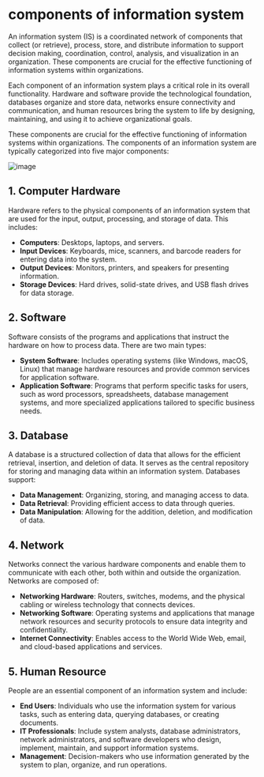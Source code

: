 # components of information system
An information system (IS) is a coordinated network of components that collect (or retrieve), process, store, and distribute information to support decision making, coordination, control, analysis, and visualization in an organization. These components are crucial for the effective functioning of information systems within organizations.

Each component of an information system plays a critical role in its overall functionality. Hardware and software provide the technological foundation, databases organize and store data, networks ensure connectivity and communication, and human resources bring the system to life by designing, maintaining, and using it to achieve organizational goals.

These components are crucial for the effective functioning of information systems within organizations. The components of an information system are typically categorized into five major components:

![image](https://github.com/Collegehive/Notes/assets/159722383/073259fa-ae72-4634-af4f-a63dd9767fd5)
 
## 1. Computer Hardware

Hardware refers to the physical components of an information system that are used for the input, output, processing, and storage of data. This includes:

- **Computers**: Desktops, laptops, and servers.
- **Input Devices**: Keyboards, mice, scanners, and barcode readers for entering data into the system.
- **Output Devices**: Monitors, printers, and speakers for presenting information.
- **Storage Devices**: Hard drives, solid-state drives, and USB flash drives for data storage.

## 2. Software

Software consists of the programs and applications that instruct the hardware on how to process data. There are two main types:

- **System Software**: Includes operating systems (like Windows, macOS, Linux) that manage hardware resources and provide common services for application software.
- **Application Software**: Programs that perform specific tasks for users, such as word processors, spreadsheets, database management systems, and more specialized applications tailored to specific business needs.

## 3. Database

A database is a structured collection of data that allows for the efficient retrieval, insertion, and deletion of data. It serves as the central repository for storing and managing data within an information system. Databases support:

- **Data Management**: Organizing, storing, and managing access to data.
- **Data Retrieval**: Providing efficient access to data through queries.
- **Data Manipulation**: Allowing for the addition, deletion, and modification of data.

## 4.  Network

Networks connect the various hardware components and enable them to communicate with each other, both within and outside the organization. Networks are composed of:

- **Networking Hardware**: Routers, switches, modems, and the physical cabling or wireless technology that connects devices.
- **Networking Software**: Operating systems and applications that manage network resources and security protocols to ensure data integrity and confidentiality.
- **Internet Connectivity**: Enables access to the World Wide Web, email, and cloud-based applications and services.

## 5. Human Resource

People are an essential component of an information system and include:

- **End Users**: Individuals who use the information system for various tasks, such as entering data, querying databases, or creating documents.
- **IT Professionals**: Include system analysts, database administrators, network administrators, and software developers who design, implement, maintain, and support information systems.
- **Management**: Decision-makers who use information generated by the system to plan, organize, and run operations.

 

